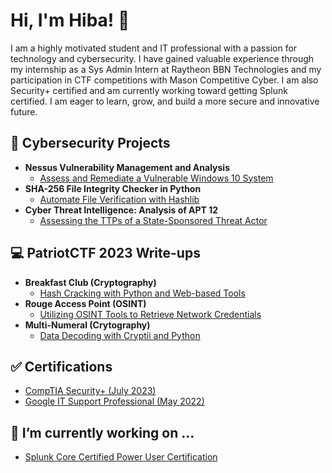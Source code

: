 <h1>Hi, I'm Hiba! 👋</h1>
I am a highly motivated student and IT professional with a passion for technology and cybersecurity. I have gained valuable experience through my internship as a Sys Admin Intern at Raytheon BBN Technologies and my participation in CTF competitions with Mason Competitive Cyber. I am also Security+ certified and am currently working toward getting Splunk certified. I am eager to learn, grow, and build a more secure and innovative future. 

<h2>🔐 Cybersecurity Projects</h2>

- <b>Nessus Vulnerability Management and Analysis </b> 
  - [Assess and Remediate a Vulnerable Windows 10 System](https://github.com/hiba-ahmad1/NessusVulnManagement)
- <b>SHA-256 File Integrity Checker in Python </b>
  - [Automate File Verification with Hashlib](https://github.com/hiba-ahmad1/FileIntegrityChecker/)
- <b>Cyber Threat Intelligence: Analysis of APT 12 </b>
  - [Assessing the TTPs of a State-Sponsored Threat Actor](https://github.com/hiba-ahmad1/APT12Analysis)

<h2>💻 PatriotCTF 2023 Write-ups </h2>

- <b>Breakfast Club (Cryptography) </b>
  - [Hash Cracking with Python and Web-based Tools](https://github.com/hiba-ahmad1/BreakfastClubCTF/)
- <b>Rouge Access Point (OSINT) </b> 
  - [Utilizing OSINT Tools to Retrieve Network Credentials](https://github.com/hiba-ahmad1/RougeAccessPointCTF)
- <b>Multi-Numeral (Crytography) </b>
  - [Data Decoding with Cryptii and Python](https://github.com/hiba-ahmad1/MultiNumeralCTF)

<h2>✅ Certifications </h2>

- [CompTIA Security+ (July 2023)](https://www.credly.com/badges/d56d4ad1-9aee-4157-bb54-5c0ef0918b14/public_url)
- [Google IT Support Professional (May 2022)](https://coursera.org/share/06a1535f821a4e59c3df0db2ced95cf6)

<h2>📝 I’m currently working on ... </h2>

- [Splunk Core Certified Power User Certification](https://www.linkedin.com/pulse/how-i-passed-splunk-core-certified-power-user-first-you-void-cissp/)

<!--

Here are some ideas to get you started:

- 🔭 I’m currently working on ...
- 🌱 I’m currently learning ...
- 👯 I’m looking to collaborate on ...
- 🤔 I’m looking for help with ...
- 💬 Ask me about ...
- 📫 How to reach me: ...
- 😄 Pronouns: ...
- ⚡ Fun fact: ...
-->
